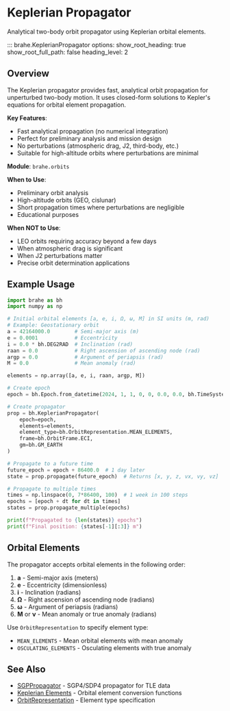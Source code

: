 # Keplerian Propagator

Analytical two-body orbit propagator using Keplerian orbital elements.

::: brahe.KeplerianPropagator
    options:
      show_root_heading: true
      show_root_full_path: false
      heading_level: 2

## Overview

The Keplerian propagator provides fast, analytical orbit propagation for unperturbed two-body motion. It uses closed-form solutions to Kepler's equations for orbital element propagation.

**Key Features**:
- Fast analytical propagation (no numerical integration)
- Perfect for preliminary analysis and mission design
- No perturbations (atmospheric drag, J2, third-body, etc.)
- Suitable for high-altitude orbits where perturbations are minimal

**Module**: `brahe.orbits`

**When to Use**:
- Preliminary orbit analysis
- High-altitude orbits (GEO, cislunar)
- Short propagation times where perturbations are negligible
- Educational purposes

**When NOT to Use**:
- LEO orbits requiring accuracy beyond a few days
- When atmospheric drag is significant
- When J2 perturbations matter
- Precise orbit determination applications

## Example Usage

```python
import brahe as bh
import numpy as np

# Initial orbital elements [a, e, i, Ω, ω, M] in SI units (m, rad)
# Example: Geostationary orbit
a = 42164000.0        # Semi-major axis (m)
e = 0.0001            # Eccentricity
i = 0.0 * bh.DEG2RAD  # Inclination (rad)
raan = 0.0            # Right ascension of ascending node (rad)
argp = 0.0            # Argument of periapsis (rad)
M = 0.0               # Mean anomaly (rad)

elements = np.array([a, e, i, raan, argp, M])

# Create epoch
epoch = bh.Epoch.from_datetime(2024, 1, 1, 0, 0, 0.0, 0.0, bh.TimeSystem.UTC)

# Create propagator
prop = bh.KeplerianPropagator(
    epoch=epoch,
    elements=elements,
    element_type=bh.OrbitRepresentation.MEAN_ELEMENTS,
    frame=bh.OrbitFrame.ECI,
    gm=bh.GM_EARTH
)

# Propagate to a future time
future_epoch = epoch + 86400.0  # 1 day later
state = prop.propagate(future_epoch)  # Returns [x, y, z, vx, vy, vz]

# Propagate to multiple times
times = np.linspace(0, 7*86400, 100)  # 1 week in 100 steps
epochs = [epoch + dt for dt in times]
states = prop.propagate_multiple(epochs)

print(f"Propagated to {len(states)} epochs")
print(f"Final position: {states[-1][:3]} m")
```

## Orbital Elements

The propagator accepts orbital elements in the following order:
1. **a** - Semi-major axis (meters)
2. **e** - Eccentricity (dimensionless)
3. **i** - Inclination (radians)
4. **Ω** - Right ascension of ascending node (radians)
5. **ω** - Argument of periapsis (radians)
6. **M** or **ν** - Mean anomaly or true anomaly (radians)

Use `OrbitRepresentation` to specify element type:
- `MEAN_ELEMENTS` - Mean orbital elements with mean anomaly
- `OSCULATING_ELEMENTS` - Osculating elements with true anomaly

## See Also

- [SGPPropagator](sgp_propagator.md) - SGP4/SDP4 propagator for TLE data
- [Keplerian Elements](../orbits/keplerian.md) - Orbital element conversion functions
- [OrbitRepresentation](../orbits/enums.md#orbitrepresentation) - Element type specification

